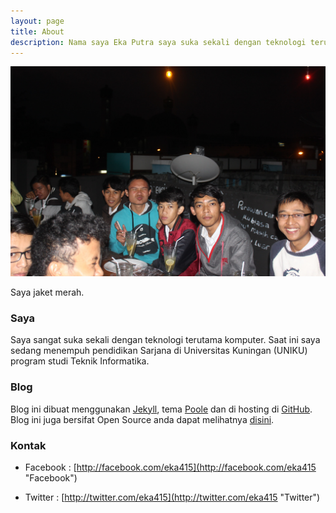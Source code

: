 ```yaml
---
layout: page
title: About
description: Nama saya Eka Putra saya suka sekali dengan teknologi terutama komputer. Saat ini saya sedang menempuh pendidikan Sarjana di Universitas Kuningan (UNIKU) program studi Teknik Informatika.
---
```


![](/assets/IMG_3698.jpg)

<div class="message">
	Saya jaket merah.
</div>

### Saya
Saya sangat suka sekali dengan teknologi terutama komputer. Saat ini saya sedang menempuh pendidikan Sarjana di Universitas Kuningan (UNIKU) program studi Teknik Informatika.

### Blog
Blog ini dibuat menggunakan [Jekyll](http://jekyllrb.com "Jekyll"), tema [Poole](http://getpoole.com "Poole") dan di hosting di [GitHub](http://github.com "GitHub"). Blog ini juga bersifat Open Source anda dapat melihatnya [disini](https://github.com/eka-putra/eka-putra.github.io "Source Blog").

### Kontak
- Facebook : [http://facebook.com/eka415](http://facebook.com/eka415 "Facebook")

- Twitter : [http://twitter.com/eka415](http://twitter.com/eka415 "Twitter")
